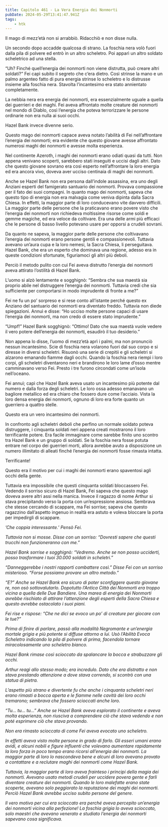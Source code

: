 ```yaml
---
title: Capitolo 461 - La Vera Energia dei Nonmorti
pubDate: 2024-05-29T13:41:47.941Z
tags:
    - htk
---
```


Il mago di mezz’età non si arrabbiò. Ridacchiò e non disse nulla.

Un secondo dopo accadde qualcosa di strano. La foschia nera volò fuori dalla pila di polvere ed entrò in un altro scheletro. Poi apparì un altro soldato scheletrico ad una stella.

“Uh? Finché quell’energia dei nonmorti non viene distrutta, può creare altri soldati?” Fei capì subito il segreto che c’era dietro. Così strinse la mano e un palmo argenteo fatto di pura energia strinse lo scheletro e lo distrusse insieme alla foschia nera. Stavolta l’incantesimo era stato annientato completamente.

La nebbia nera era energia dei nonmorti, era essenzialmente uguale a quella dei guerrieri e dei maghi. Fei aveva affrontato molte creature dei nonmorti nel mondo di Diablo, così l’energia che poteva terrorizzare le persone ordinarie non era nulla ai suoi occhi.

Hazel Bank invece divenne serio.

Questo mago dei nonmorti capace aveva notato l’abilità di Fei nell’affrontare l’energia dei nonmorti; era evidente che questo giovane avesse affrontato numerosi maghi dei nonmorti e avesse molta esperienza.

Nel continente Azeroth, i maghi dei nonmorti erano odiati quasi da tutti. Non appena venivano scoperti, sarebbero stati inseguiti e uccisi dagli altri. Dato che questo giovane sovrano era così esperto nell’affrontare la loro energia ed era ancora vivo, doveva aver ucciso centinaia di maghi dei nonmorti.

Anche se Hazel Bank non era persona dall’indole assassina, era uno degli Anziani esperti del famigerato santuario dei nonmorti. Provava compassione per il fato dei suoi compagni. In quanto mago dei nonmorti, sapeva che questo tipo di energia non era malvagia come veniva dipinta dalla Sacra Chiesa. In effetti, la maggior parte di loro conducevano vite davvero difficili. La maggior parte delle persone che la praticavano erano povere visto che l’energia dei nonmorti non richiedeva moltissime risorse come soldi e gemme magiche, ed era veloce da coltivare. Era una delle armi più efficaci che le persone di basso livello potevano usare per opporsi a crudeli sovrani.

Da quanto ne sapeva, la maggior parte delle persone che coltivavano l’energia dei nonmorti erano persone gentili e compassionevoli. Tuttavia avevano un’aura cupa e la loro nemesi, la Sacra Chiesa, li perseguitava. Hazel Bank, che era un esperto che dominava una regione, adesso era in queste condizioni sfortunate, figuriamoci gli altri più deboli.

Perciò il metodo pulito con cui Fei aveva distrutto l’energia dei nonmorti aveva attirato l’ostilità di Hazel Bank.

L’uomo si alzò lentamente e sogghignò: “Sembra che sua maestà sia proprio abile nel distruggere l’energia dei nonmorti. Tuttavia credi che sia sufficiente per comportarsi in modo imprudente di fronte a me?”

Fei ne fu un po’ sorpreso e si rese conto all’istante perché questo ex Anziano del santuario dei nonmorti era diventato freddo. Tuttavia non diede spiegazioni. Annuì e disse: “Ho ucciso molte persone capaci di usare l’energia dei nonmorti, ma non credo di essere stato imprudente.”

“Umpf!” Hazel Bank sogghignò: “Ottimo! Dato che sua maestà vuole vedere il vero potere dell’energia dei nonmorti, esaudirò il tuo desiderio.”

Non appena lo disse, l’uomo di mezz’età aprì i palmi, ma non pronunciò nessun incantesimo. Scie di foschia nera volarono fuori dal suo corpo e si diresse in diversi scheletri. Risuonò una serie di crepitii e gli scheletri si alzarono emanando fiamme dagli occhi. Quando la foschia nera riempì i loro corpi, gli scheletri diventarono neri e brandirono le loro lame d’osso mentre camminavano verso Fei. Presto i tre furono circondati come un’isola nell’oceano.

Fei annuì; capì che Hazel Bank aveva usato un incantesimo più potente dal numero e dalla forza degli scheletri. Le loro ossa adesso emanavano un bagliore metallico ed era chiaro che fossero dure come l’acciaio. Vista la loro densa energia dei nonmorti, ognuno di loro era forte quanto un guerriero a quattro stelle.

Questo era un vero incantesimo dei nonmorti.

In confronto agli scheletri deboli che perfino un normale soldato poteva distruggere, i cinquanta soldati neri appena creati mostrarono il loro terrificante potere. Era facile immaginare come sarebbe finito uno scontro tra Hazel Bank e un gruppo di soldati. Se la foschia nera fosse potuta entrare nel corpo dei guerrieri morti, allora avrebbe avuto a disposizione un numero illimitato di alleati finché l’energia dei nonmorti fosse rimasta intatta.

Terrificante!

Questo era il motivo per cui i maghi dei nonmorti erano spaventosi agli occhi della gente.

Tuttavia era impossibile che questi cinquanta soldati bloccassero Fei. Vedendo il sorriso sicuro di Hazel Bank, Fei sapeva che questo mago doveva avere altri assi nella manica. Invece il ragazzo di nome Arthur si stava precipitando verso la porta con un’espressione ansiosa. Sembrava che stesse cercando di scappare, ma Fei sorrise; sapeva che questo ragazzino dall’aspetto ingenuo in realtà era astuto e voleva bloccare la porta per impedirgli di scappare.

<em>’Che coppia interessante.’ Pensò Fei.

Tuttavia non si mosse. Disse con un sorriso: “Dovresti sapere che questi trucchi non funzioneranno con me.”

Hazel Bank sorrise e sogghignò: “Vedremo. Anche se non posso ucciderti, posso trasformare i tuoi 30.000 soldati in scheletri.”

“Danneggerebbe i nostri rapporti combattere così.” Disse Fei con un sorriso misterioso. “Forse possiamo provare un altro metodo.”

“E?” Anche se Hazel Bank era sicuro di poter sconfiggere questo giovane re, non osò sottovalutarlo. Dopotutto l’Antica Città dei Nonmorti era troppo vicina a quella delle Due Bandiere. Una marea di energia dei Nonmorti avrebbe rischiato di attirare l’attenzione degli esperti della Sacra Chiesa e questo avrebbe ostacolato i suoi piani.

Fei rise e rispose: “Che ne dici se evoco un po’ di creature per giocare con le tue?”

Prima di finire di parlare, passò alla modalità Negromante e un’energia mortale grigia e più potente si diffuse attorno a lui. Usò l’Abilità Evoca Scheletro indicando la pila di polvere di prima, facendola tornare miracolosamente uno scheletro bianco.

Hazel Bank rimase così scioccato da spalancare la bocca e strabuzzare gli occhi.

Arthur reagì allo stesso modo; era incredulo. Dato che era distratto e non stava prestando attenzione a dove stava correndo, si scontrò con una statua di pietra.

L’aspetto più strano e divertente fu che anche i cinquanta scheletri neri erano rimasti a bocca aperta e le fiamme nelle cavità dei loro occhi tremarono; sembrava che fossero scioccati anche loro.

“Tu… tu… tu…” Anche se Hazel Bank aveva esplorato il continente e aveva molta esperienza, non riusciva a comprendere ciò che stava vedendo e non poté esprimere ciò che stava provando.

Non era rimasto scioccato di come Fei aveva evocato uno scheletro.

In effetti aveva visto molte persone in grado di farlo. Gli esseri umani erano avidi, e alcuni nobili e figure influenti che volevano aumentare rapidamente la loro forza in poco tempo erano ricorsi all’energia dei nonmorti. La maggior parte di loro lo nascondeva bene e alcuni di loro avevano provato a contattare e a reclutare maghi dei nonmorti come Hazel Bank.

Tuttavia, la maggior parte di loro aveva frainteso i principi della magia dei nonmorti. Avevano usato metodi crudeli per uccidere povera gente e farli diventare creature dei nonmorti. Quando le loro malefatte erano state scoperte, avevano solo peggiorato la reputazione dei maghi dei nonmorti. Perciò Hazel Bank avrebbe ucciso subito persone del genere.

Il vero motivo per cui era scioccato era perché aveva percepito un’energia dei nonmorti vicina alla perfezione! La foschia grigia lo aveva scioccato, solo maestri che avevano venerato e studiato l’energia dei nonmorti sapevano cosa significava.





